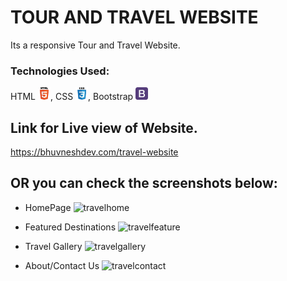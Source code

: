 # TOUR AND TRAVEL WEBSITE
Its a responsive Tour and Travel Website.

 ### Technologies Used:
HTML <img height="20" src="https://raw.githubusercontent.com/github/explore/80688e429a7d4ef2fca1e82350fe8e3517d3494d/topics/html/html.png">, CSS <img height="20" src="https://raw.githubusercontent.com/github/explore/80688e429a7d4ef2fca1e82350fe8e3517d3494d/topics/css/css.png">, Bootstrap <img height="20" src="https://raw.githubusercontent.com/github/explore/80688e429a7d4ef2fca1e82350fe8e3517d3494d/topics/bootstrap/bootstrap.png">

## Link for Live view of Website.
   https://bhuvneshdev.com/travel-website

## OR you can check the screenshots below:

* HomePage 
 ![travelhome](https://user-images.githubusercontent.com/64718956/95008574-b506f780-0638-11eb-8f1a-e0dcf11fe641.jpg)
 
* Featured Destinations
 ![travelfeature](https://user-images.githubusercontent.com/64718956/95008525-445fdb00-0638-11eb-85f0-03f796e8592f.jpg)
 
* Travel Gallery
 ![travelgallery](https://user-images.githubusercontent.com/64718956/95008526-44f87180-0638-11eb-97f5-67a1d0485ddf.jpg)
 
* About/Contact Us
 ![travelcontact](https://user-images.githubusercontent.com/64718956/95008527-46299e80-0638-11eb-936c-9323a197772d.jpg)
  
 
 

